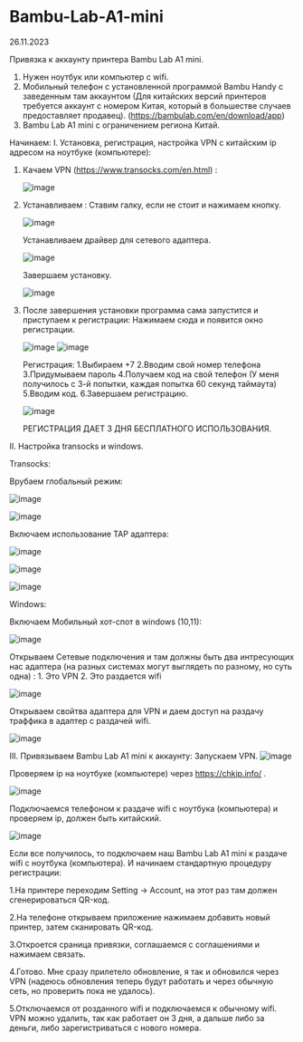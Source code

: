 # Bambu-Lab-A1-mini

26.11.2023

Привязка к аккаунту принтера Bambu Lab A1 mini.

1. Нужен ноутбук или компьютер с wifi.
2. Мобильный телефон с установленной программой Bambu Handy с заведенным там аккаунтом (Для китайских версий принтеров требуется аккаунт с номером Китая, который в большестве случаев предоставляет продавец). (https://bambulab.com/en/download/app)
3. Bambu Lab A1 mini c ограничением региона Китай.

Начинаем:
I. Установка, регистрация, настройка VPN с китайским ip адресом на ноутбуке (компьютере):
   
   1. Качаем VPN (https://www.transocks.com/en.html) :
      
      ![image](https://github.com/Jello146/Bambu-Lab-A1-mini/assets/34299327/7f76c729-91bd-4c36-90ef-49485fb85aaa)
      
   2. Устанавливаем :
      Ставим галку, если не стоит и нажимаем кнопку.
      
      ![image](https://github.com/Jello146/Bambu-Lab-A1-mini/assets/34299327/c9685022-8695-40eb-b37b-4ec258e0825d)
      
      Устанавливаем драйвер для сетевого адаптера.
      
      ![image](https://github.com/Jello146/Bambu-Lab-A1-mini/assets/34299327/7766a1ef-ac3f-44ba-871b-10c1df2215e0)
      
      Завершаем установку.
      
      ![image](https://github.com/Jello146/Bambu-Lab-A1-mini/assets/34299327/6f2c6bd4-9839-411e-a98f-c91f2e9ea654)
      
   3. После завершения установки программа сама запустится и приступаем к регистрации:
      Нажимаем сюда и появится окно регистрации.
      
      ![image](https://github.com/Jello146/Bambu-Lab-A1-mini/assets/34299327/1bc18f7d-0d63-48f7-b89b-9ac0bef7090b)
      ![image](https://github.com/Jello146/Bambu-Lab-A1-mini/assets/34299327/0659da6c-b213-4807-9acf-ee7dc69f51bc)
      
      Регистрация:
        1.Выбираем +7
        2.Вводим свой номер телефона
        3.Придумываем пароль
        4.Получаем код на свой телефон (У меня получилось с 3-й попытки, каждая попытка 60 секунд таймаута)
        5.Вводим код.
        6.Завершаем регистрацию.
      
      ![image](https://github.com/Jello146/Bambu-Lab-A1-mini/assets/34299327/f806546f-53a0-471c-ba16-bcb5e566f837)

      РЕГИСТРАЦИЯ ДАЕТ 3 ДНЯ БЕСПЛАТНОГО ИСПОЛЬЗОВАНИЯ.

II. Настройка transocks и windows.

   Transocks:
  
   Врубаем глобальный режим:
  
   ![image](https://github.com/Jello146/Bambu-Lab-A1-mini/assets/34299327/89d1bf11-40b3-4cda-b051-29d37356ad68)

   ![image](https://github.com/Jello146/Bambu-Lab-A1-mini/assets/34299327/525e52e0-9a17-48d3-a969-e238d254fdf2)

   Включаем использование TAP адаптера:

   ![image](https://github.com/Jello146/Bambu-Lab-A1-mini/assets/34299327/71d518d2-2b95-4c33-b308-1ae33bab1729)

   ![image](https://github.com/Jello146/Bambu-Lab-A1-mini/assets/34299327/2409fec9-0af1-4927-a7ff-e0705b6d642c)

   ![image](https://github.com/Jello146/Bambu-Lab-A1-mini/assets/34299327/6000f9c8-c2e3-448b-9745-13569255183d)

   Windows:
   
   Включаем Мобильный xoт-спот в windows (10,11):
  
   ![image](https://github.com/Jello146/Bambu-Lab-A1-mini/assets/34299327/b4f0e453-68c4-43e9-880f-7a1d88fd7037)

   Открываем Сетевые подключения и там должны быть два интресующих нас адаптера (на разных системах могут выглядеть по разному, но суть одна) :
      1. Это VPN 2. Это раздается wifi

   ![image](https://github.com/Jello146/Bambu-Lab-A1-mini/assets/34299327/4528ddcd-871e-4488-bd5d-c56f776cad7b)


   Открываем свойтва адаптера для VPN и даем доступ на раздачу траффика в адаптер с раздачей wifi.

   ![image](https://github.com/Jello146/Bambu-Lab-A1-mini/assets/34299327/5dcae213-48c6-45f5-9f63-ae5c601e3883)

III. Привязываем Bambu Lab A1 mini к аккаунту:
   Запускаем VPN.
   ![image](https://github.com/Jello146/Bambu-Lab-A1-mini/assets/34299327/338be9a6-e824-4c99-86f0-82ac96f96634)
   
   Проверяем ip на ноутбуке (компьютере) через https://chkip.info/ .

   ![image](https://github.com/Jello146/Bambu-Lab-A1-mini/assets/34299327/dd366602-e57c-4c76-a527-fdcb76c4915e)

   Подключаемся телефоном к раздаче wifi c ноутбука (компьютера) и проверяем ip, должен быть китайский.

   ![image](https://github.com/Jello146/Bambu-Lab-A1-mini/assets/34299327/5c1848ff-1be3-4eea-9b60-b7c9386920fa)
   

   Если все получилось, то подключаем наш Bambu Lab A1 mini к раздаче wifi с ноутбука (компьютера). И начинаем стандартную процедуру регистрации:
   
   1.На принтере переходим Setting -> Account, на этот раз там должен сгенерироваться QR-код.
   
   2.На телефоне открываем приложение нажимаем добавить новый принтер, затем сканировать QR-код.
   
   3.Откроется сраница привязки, соглашаемся с соглашениями и нажимаем связать.
   
   4.Готово. Мне сразу прилетело обновление, я так и обновился через VPN (надеюсь обновления теперь будут работать и через обычную сеть, но проверить пока не удалось).
      
   5.Отключаемся от розданного wifi и подключаемся к обычному wifi. VPN можно удалить, так как работает он 3 дня, а дальше либо за деньги, либо зарегистриваться с нового номера.

   


   








